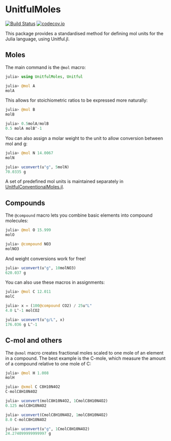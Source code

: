 # UnitfulMoles

[![Build Status](https://travis-ci.org/rafaqz/UnitfulMoles.jl.svg?branch=master)](https://travis-ci.org/rafaqz/UnitfulMoles.jl)
[![codecov.io](http://codecov.io/github/cesaraustralia/Dispersal.jl/coverage.svg?branch=master)](http://codecov.io/github/rafaqz/UnitfulMoles.jl?branch=master)

This package provides a standardised method for defining mol units for the Julia
language, using Unitful.jl.

## Moles

The main command is the `@mol` macro:

```julia
julia> using UnitfulMoles, Unitful

julia> @mol A
molA
```

This allows for stoichiometric ratios to be expressed more naturally:

```julia
julia> @mol B
molB

julia> 0.5molA/molB
0.5 molA molB^-1
```

You can also assign a molar weight to the unit
to allow conversion between mol and g:

```julia
julia> @mol N 14.0067
molN

julia> uconvert(u"g", 5molN)
70.0335 g
```

A set of predefined mol units is maintained separately in
[UnitfulConventionalMoles.jl](https://github.com/rafaqz/UnitfulConventionalMoles.jl).

## Compounds

The `@compound` macro lets you combine basic elements into compound molecules:

```julia
julia> @mol O 15.999
molO

julia> @compound NO3
molNO3
```

And weight conversions work for free!

```julia
julia> uconvert(u"g", 10molNO3)
620.037 g
```

You can also use these macros in assignments:

```julia
julia> @mol C 12.011
molC

julia> x = (100@compound CO2) / 25u"L"
4.0 L^-1 molCO2

julia> uconvert(u"g/L", x)
176.036 g L^-1
```

## C-mol and others

The `@xmol` macro creates fractional moles scaled to one mole of an element in a
compound. The best example is the C-mole, which measure the amount of a compound
relative to one mole of C:

```julia
julia> @mol H 1.008
molH

julia> @xmol C C8H10N4O2
C-molC8H10N4O2

julia> uconvert(molC8H10N4O2, 1CmolC8H10N4O2)
0.125 molC8H10N4O2

julia> uconvert(CmolC8H10N4O2, 1molC8H10N4O2)
8.0 C-molC8H10N4O2

julia> uconvert(u"g", 1CmolC8H10N4O2)
24.274099999999997 g
```

